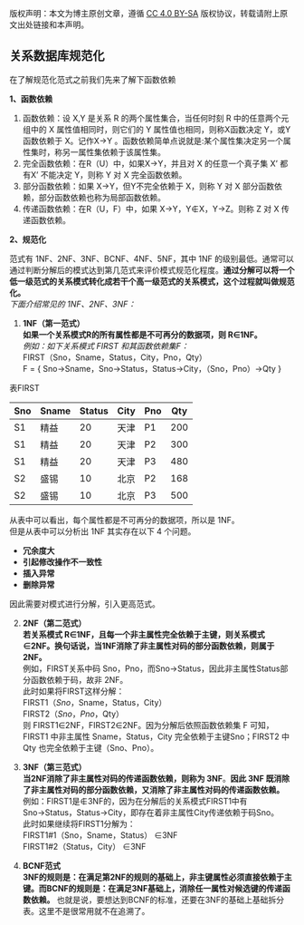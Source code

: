 版权声明：本文为博主原创文章，遵循 [CC 4.0 BY-SA](http://creativecommons.org/licenses/by-sa/4.0/) 版权协议，转载请附上原文出处链接和本声明。

关系数据库规范化
--------

在了解规范化范式之前我们先来了解下函数依赖

**1、函数依赖**

1.  函数依赖：设 X,Y 是关系 R 的两个属性集合，当任何时刻 R 中的任意两个元组中的 X 属性值相同时，则它们的 Y 属性值也相同，则称X函数决定 Y，或Y函数依赖于 X。记作X→Y 。函数依赖简单点说就是:某个属性集决定另一个属性集时，称另一属性集依赖于该属性集。
2.  完全函数依赖：在R（U）中，如果X→Y，并且对 X 的任意一个真子集 X’ 都有X’ 不能决定 Y，则称 Y 对 X 完全函数依赖。
3.  部分函数依赖：如果 X→Y，但Y不完全依赖于 X，则称 Y 对 X 部分函数依赖，部分函数依赖也称为局部函数依赖。
4.  传递函数依赖：在R（U，F）中，如果 X→Y，Y∉X，Y→Z。则称 Z 对 X 传递函数依赖。

**2、规范化**

范式有 1NF、2NF、3NF、BCNF、4NF、5NF，其中 1NF 的级别最低。通常可以通过判断分解后的模式达到第几范式来评价模式规范化程度。**通过分解可以将一个低一级范式的关系模式转化成若干个高一级范式的关系模式，这个过程就叫做规范化。**  
_下面介绍常见的 1NF、2NF、3NF：_

1.  **1NF（第一范式）**  
    **如果一个关系模式R的所有属性都是不可再分的数据项，则 R∈1NF。**  
    _例如：如下关系模式 FIRST 和其函数依赖集F：_  
    FIRST（Sno，Sname，Status，City，Pno，Qty）  
    F = { Sno→Sname，Sno→Status，Status→City，（Sno，Pno）→Qty }

表FIRST

| Sno | Sname | Status | City | Pno | Qty |
| --- | --- | --- | --- | --- | --- |
| S1 | 精益 | 20 | 天津 | P1 | 200 |
| S1 | 精益 | 20 | 天津 | P2 | 300 |
| S1 | 精益 | 20 | 天津 | P3 | 480 |
| S2 | 盛锡 | 10 | 北京 | P2 | 168 |
| S2 | 盛锡 | 10 | 北京 | P3 | 500 |

从表中可以看出，每个属性都是不可再分的数据项，所以是 1NF。  
但是从表中可以分析出 1NF 其实存在以下 4 个问题。

*   **冗余度大**
*   **引起修改操作不一致性**
*   **插入异常**
*   **删除异常**

因此需要对模式进行分解，引入更高范式。

2.  **2NF（第二范式）**  
    **若关系模式 R∈1NF，且每一个非主属性完全依赖于主键，则关系模式 ∈2NF。换句话说，当1NF消除了非主属性对码的部分函数依赖，则属于2NF。**  
    例如，FIRST关系中码 Sno，Pno，而Sno→Status，因此非主属性Status部分函数依赖于码，故非 2NF。  
    此时如果将FIRST这样分解：  
    FIRST1（_Sno_，Sname，Status，City）  
    FIRST2（_Sno_，_Pno_，Qty）  
    则 FIRST1∈2NF，FIRST2∈2NF。因为分解后依照函数依赖集 F 可知，FIRST1 中非主属性 Sname，Status，City 完全依赖于主键Sno；FIRST2 中 Qty 也完全依赖于主键（Sno、Pno）。
    
3.  **3NF（第三范式）**  
    **当2NF消除了非主属性对码的传递函数依赖，则称为 3NF**。**因此 3NF 既消除了非主属性对码的部分函数依赖，又消除了非主属性对码的传递函数依赖。**  
    例如：FIRST1是∉3NF的，因为在分解后的关系模式FIRST1中有 Sno→Status，Status→City，即存在着非主属性City传递依赖于码Sno。  
    此时如果继续将FIRST1分解为：  
    FIRST1#1（Sno，Sname，Status） ∈3NF  
    FIRST1#2（Status，City） ∈3NF
    
4.  **BCNF范式**  
    **3NF的规则是：在满足第2NF的规则的基础上，非主键属性必须直接依赖于主键。而BCNF的规则是：在满足3NF基础上，消除任一属性对候选键的传递函数依赖。** 也就是说，要想达到BCNF的标准，还要在3NF的基础上基础拆分表。这里不是很常用就不在追溯了。